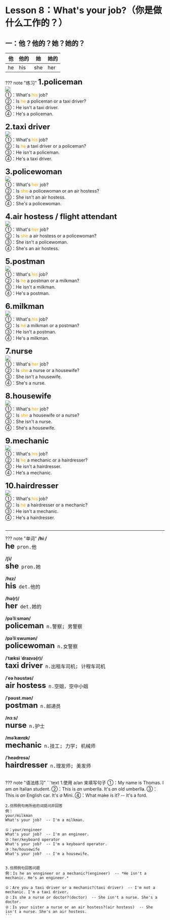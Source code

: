 # Lesson 8：What's your job?（你是做什么工作的？）


## 一：他？他的？她？她的？

| 他 | 他的 | 她 | 她的 |
| -- | --- | -- | --- |
| he | his | she | her |


??? note "练习"
    <font size=5>**1.policeman**<br></font>
    ![](../img/Frist/Lesson-8/Lesson-8_01.png)<br>
    ①：What's <font color=orange>his</font> job?<br>
    ②：Is <font color=orange>he</font> a policeman or a taxi driver?<br>
    ③：He isn't a taxi driver.<br>
    ④：He's a policeman.<br>
    <br>
    <font size=5>**2.taxi driver**<br></font>
    ![](../img/Frist/Lesson-8/Lesson-8_02.png)<br>
    ①：What's <font color=orange>his</font> job?<br>
    ②：Is <font color=orange>he</font> a taxi driver or a policeman?<br>
    ③：He isn't a policeman.<br>
    ④：He's a taxi driver.<br>
    <br>
    <font size=5>**3.policewoman**<br></font>
    ![](../img/Frist/Lesson-8/Lesson-8_03.png)<br>
    ①：What's <font color=orange>her</font> job?<br>
    ②：Is <font color=orange>she</font> a policewoman or an air hostess?<br>
    ③：She isn't an air hostess.<br>
    ④：She's a policewoman.<br>
    <br>
    <font size=5>**4.air hostess / flight attendant**<br></font>
    ![](../img/Frist/Lesson-8/Lesson-8_04.png)<br>
    ①：What's <font color=orange>her</font> job?<br>
    ②：Is <font color=orange>she</font> a air hostess or a policewoman?<br>
    ③：She isn't a policewoman.<br>
    ④：She's an air hostess.<br>
    <br>
    <font size=5>**5.postman**<br></font>
    ![](../img/Frist/Lesson-8/Lesson-8_05.png)<br>
    ①：What's <font color=orange>his</font> job?<br>
    ②：Is <font color=orange>he</font> a postman or a milkman?<br>
    ③：He isn't a milkman.<br>
    ④：He's a postman.<br>
    <br>
    <font size=5>**6.milkman**<br></font>
    ![](../img/Frist/Lesson-8/Lesson-8_06.png)<br>
    ①：What's <font color=orange>his</font> job?<br>
    ②：Is <font color=orange>he</font> a milkman or a postman?<br>
    ③：He isn't a postman.<br>
    ④：He's a milkman.<br>
    <br>
    <font size=5>**7.nurse**<br></font>
    ![](../img/Frist/Lesson-8/Lesson-8_07.png)<br>
    ①：What's <font color=orange>her</font> job?<br>
    ②：Is <font color=orange>she</font> a nurse or a housewife?<br>
    ③：She isn't a housewife.<br>
    ④：She's a nurse.<br>
    <br>
    <font size=5>**8.housewife**<br></font>
    ![](../img/Frist/Lesson-8/Lesson-8_08.png)<br>
    ①：What's <font color=orange>her</font> job?<br>
    ②：Is <font color=orange>she</font> a housewife or a nurse?<br>
    ③：She isn't a nurse.<br>
    ④：She's a housewife.<br>
    <br>
    <font size=5>**9.mechanic**<br></font>
    ![](../img/Frist/Lesson-8/Lesson-8_09.png)<br>
    ①：What's <font color=orange>his</font> job?<br>
    ②：Is <font color=orange>he</font> a mechanic or a hairdresser?<br>
    ③：He isn't a hairdresser.<br>
    ④：He's a mechanic.<br>
    <br>
    <font size=5>**10.hairdresser**<br></font>
    ![](../img/Frist/Lesson-8/Lesson-8_10.png)<br>
    ①：What's <font color=orange>his</font> job?<br>
    ②：Is <font color=orange>he</font> a hairdresser or a mechanic?<br>
    ③：He isn't a mechanic.<br>
    ④：He's a hairdresser.<br>
    <br>


---
??? note "单词"
    **/hiː/**<br>
    <font size=5>**he**</font>&nbsp;&nbsp;<font size=4>`pron.他`</font><br>
    <br>
    **/ʃi/**<br>
    <font size=5>**she**</font>&nbsp;&nbsp;<font size=4>`pron.她`</font><br>
    <br>
    **/hɪz/**<br>
    <font size=5>**his**</font>&nbsp;&nbsp;<font size=4>`det.他的`</font><br>
    <br>
    **/hə(r)/**<br>
    <font size=5>**her**</font>&nbsp;&nbsp;<font size=4>`det.她的`</font><br>
    <br>
    **/pəˈliːsmən/**<br>
    <font size=5>**policeman**</font>&nbsp;&nbsp;<font size=4>`n.警察; 男警察`</font><br>
    <br>
    **/pəˈliːswʊmən/**<br>
    <font size=5>**policewoman**</font>&nbsp;&nbsp;<font size=4>`n.女警察`</font><br>
    <br>
    **/ˈtæksi ˈdraɪvə(r)/**<br>
    <font size=5>**taxi driver**</font>&nbsp;&nbsp;<font size=4>`n.出租车司机; 计程车司机`</font><br>
    <br>
    **/ˈeə həʊstəs/**<br>
    <font size=5>**air hostess**</font>&nbsp;&nbsp;<font size=4>`n.空姐，空中小姐`</font><br>
    <br>
    **/ˈpəʊst.mən/**<br>
    <font size=5>**postman**</font>&nbsp;&nbsp;<font size=4>`n.邮递员`</font><br>
    <br>
    **/nɜːs/**<br>
    <font size=5>**nurse**</font>&nbsp;&nbsp;<font size=4>`n.护士`</font><br>
    <br>
    **/məˈkænɪk/**<br>
    <font size=5>**mechanic**</font>&nbsp;&nbsp;<font size=4>`n.技工; 力学; 机械师`</font><br>
    <br>
    **/ˈheədresə/**<br>
    <font size=5>**hairdresser**</font>&nbsp;&nbsp;<font size=4>`n.理发师; 美发师`</font><br>
    <br>


??? note "语法练习"
    ```text
    1.使用 a/an 来填写句子
    ①：My name is Thomas. I am *an* Italian student.
    ②：This is *an* umberlla. It's *an* old umberlla.
    ③：This is *an* English car. It's *a* Mini.
    ④：What make is it?  -- It's a ford.


    2.仿照例句用所给的词提问并回答
    例：
    your/milkman
    What's your job?  -- I'm a milkman.

    ①：your/engineer
    What's your job?  -- I'm an engineer.
    ②：her/keyboard operator
    What's your job?  -- I'm a keyboard operator.
    ③：he/housewife
    What's your job?  -- I'm a housewife.


    3.仿照例句回答问题
    例：Is he an enngineer or a mechanic?(engineer)  -- *He isn't a mechanic. He's an engineer.*

    ①：Are you a taxi driver or a mechanic?(taxi driver)  -- I'm not a mechanic. I'm a taxi driver.
    ②：Is she a nurse or doctor?(doctor)  -- She isn't a nurse. She's a doctor.
    ②：Is your sister a nurse or an air hostess?(air hostess)  -- She isn't a nurse. She's an air hostess.
    ```
